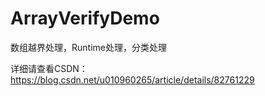 # ArrayVerifyDemo
数组越界处理，Runtime处理，分类处理

详细请查看CSDN：https://blog.csdn.net/u010960265/article/details/82761229
